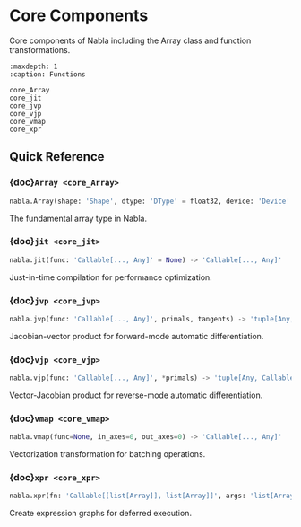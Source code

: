 # Core Components

Core components of Nabla including the Array class and function transformations.

```{toctree}
:maxdepth: 1
:caption: Functions

core_Array
core_jit
core_jvp
core_vjp
core_vmap
core_xpr
```

## Quick Reference

### {doc}`Array <core_Array>`

```python
nabla.Array(shape: 'Shape', dtype: 'DType' = float32, device: 'Device' = Device(type=cpu,id=0), materialize: 'bool' = False, name: 'str' = '', batch_dims: 'Shape' = ()) -> 'None'
```

The fundamental array type in Nabla.

### {doc}`jit <core_jit>`

```python
nabla.jit(func: 'Callable[..., Any]' = None) -> 'Callable[..., Any]'
```

Just-in-time compilation for performance optimization.

### {doc}`jvp <core_jvp>`

```python
nabla.jvp(func: 'Callable[..., Any]', primals, tangents) -> 'tuple[Any, Any]'
```

Jacobian-vector product for forward-mode automatic differentiation.

### {doc}`vjp <core_vjp>`

```python
nabla.vjp(func: 'Callable[..., Any]', *primals) -> 'tuple[Any, Callable]'
```

Vector-Jacobian product for reverse-mode automatic differentiation.

### {doc}`vmap <core_vmap>`

```python
nabla.vmap(func=None, in_axes=0, out_axes=0) -> 'Callable[..., Any]'
```

Vectorization transformation for batching operations.

### {doc}`xpr <core_xpr>`

```python
nabla.xpr(fn: 'Callable[[list[Array]], list[Array]]', args: 'list[Array]') -> 'str'
```

Create expression graphs for deferred execution.

